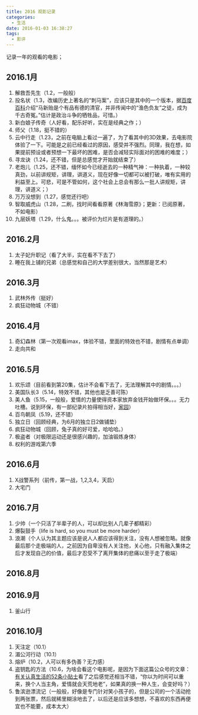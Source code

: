 ```yaml
---
title: 2016 观影记录
categories:
  - 生活
date: 2016-01-03 16:38:27
tags:
  - 影评
---
```


记录一年的观看的电影；

<!-- more -->

2016.1月
-------

1. 解救吾先生（1.2，一般般）
2. 投名状（1.3，改编历史上著名的“刺马案”，应该只是其中的一个版本，据[百度百科](http://baike.baidu.com/view/126377.htm)介绍“马新贻是个有品有德的清官，并非传闻中的“渔色负友”之徒，成为千古奇冤。”估计是政治斗争的牺牲品，可惜。）
3. 新白娘子传奇（人好看，配乐好听，实在是经典之作；）
4. 师父（1.18，挺不错的）
5. 云中行走（1.23，之前在电脑上看过一遍了，为了看其中的3D效果，去电影院体验了一下。可能是之前已经看过的原因，感受并不强烈。同理，我在想，如果提前预设或者预想一下最坏的困难，是否会减轻实际面对的困难的难度；）
6. 寻龙诀（1.24，还不错，但是总感觉才开始就结束了）
7. 老炮儿（1.25，还不错，缅怀如今已经逝去的一种精气神：一种执着，一种较真劲，以前讲规矩，讲理，讲道义，现在好像一切都可以被打破，唯有实用的利益至上。可悲，可是不管如何，这个社会上总会有那么一批人讲规矩，讲理，讲道义；）
8. 万万没想到（1.27，感觉还行吧）
9. 智取威虎山（1.28，二刷，找时间看看原著《林海雪原》；更新：已阅原著，不如电影）
10. 九层妖塔（1.29，什么鬼。。。被评价为烂片是有道理的。）

2016.2月
-------

1. 太子妃升职记（看了大半，实在看不下去了）
2. 睡在我上铺的兄弟（总感觉和自己的大学差别很大，当然那是艺术）

2016.3月
-------

1. 武林外传（挺好）
2. 疯狂动物城（不错）

2016.4月
-------

1. 奇幻森林（第一次观看imax，体验不错，里面的特效也不错，剧情有点单调）
2. 走向共和

2016.5月
-------

1. 欢乐颂（目前看到第20集，估计不会看下去了，无法理解其中的剧情。。。）
2. 美国队长3（5.14，特效不错，其他也是乏善可陈）
3. 美人鱼（5.15，一般般，爱情的力量使得资本家放弃金钱开始做环保。。。无力吐槽。说到环保，有一部纪录片拍得相当好，[家园](https://movie.douban.com/subject/3018123/)）
4. 百鸟朝凤（5.19，还不错）
5. 独立日（回顾经典，为6月的独立日2做铺垫）
6. 疯狂动物城（回顾，兔子真的好可爱，哈哈哈。）
7. 极盗者（对极限运动还是很感兴趣的，加油锻炼身体）
8. 权利的游戏第六季

2016.6月
-------

1. X战警系列（前传，第一战，1,2,3,4，天启）
2. 大宅门

2016.7月
-------

1. 少帅（一个只活了半辈子的人，可以却比别人几辈子都精彩）
2. 爆裂鼓手（life is hard, so you must be more harder）
3. 浪潮（个人认为其主题应该是说人人都应该得到关注，没有人想被忽略。就像最后那个走极端的人，之前因为自卑没有人关注他，关心他，只有融入集体之后才发现自己的价值，最后才忍受不了离开集体的悲痛以至于走了极端）

2016.8月
-------

2016.9月
-------

1. 釜山行

2016.10月
--------

1. 天注定（10.1）
2. 湄公河行动（10.1）
3. 熔炉（10.2，人可以有多伪善？无力感）
4. 盗钥匙的方法（10.6，为啥会看这个电影呢，是因为下面这篇公众号的文章：[有关认真生活的52条小贴士](http://mp.weixin.qq.com/s?__biz=MzAwMDgyMTA3Mg==&mid=2650057237&idx=1&sn=f9492ca8d88c68177f8a8466332ccba5&scene=4#wechat_redirect)看了之后感觉还相当不错，“你以为时间可以重来，换个人当主角，爱情就会天荒地老”，如果真的换一种人生，会变好吗？）
5. 鲁滨逊漂流记（一般般，好像是专门针对笑小孩子的，但是公司的一个活动抢到两张票，然后就稀里糊涂地去了，以后还是应该多想想，不喜欢的东西再便宜也不能要，成本太大）
